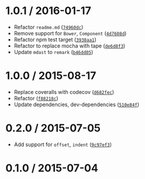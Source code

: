<!--remark setext-->

<!--lint disable no-multiple-toplevel-headings-->

1.0.1 / 2016-01-17
==================

*   Refactor `readme.md` ([`74960dc`](https://github.com/wooorm/mdast-util-position/commit/74960dc))
*   Remove support for `Bower`, `Component` ([`4d7608d`](https://github.com/wooorm/mdast-util-position/commit/4d7608d))
*   Refactor npm test target ([`3938aa1`](https://github.com/wooorm/mdast-util-position/commit/3938aa1))
*   Refactor to replace mocha with tape ([`de6d8f3`](https://github.com/wooorm/mdast-util-position/commit/de6d8f3))
*   Update `mdast` to `remark` ([`b46dd05`](https://github.com/wooorm/mdast-util-position/commit/b46dd05))

1.0.0 / 2015-08-17
==================

*   Replace coveralls with codecov ([`d682fec`](https://github.com/wooorm/mdast-util-position/commit/d682fec))
*   Refactor ([`f88218c`](https://github.com/wooorm/mdast-util-position/commit/f88218c))
*   Update dependencies, dev-dependencies ([`510e84f`](https://github.com/wooorm/mdast-util-position/commit/510e84f))

0.2.0 / 2015-07-05
==================

*   Add support for `offset`, `indent` ([`9c97ef3`](https://github.com/wooorm/mdast-util-position/commit/9c97ef3))

0.1.0 / 2015-07-04
==================
